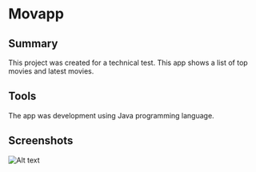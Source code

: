 # Movapp
## Summary
This project was created for a technical test. This app shows a list of top movies and latest movies.
## Tools
The app was development using Java programming language.
## Screenshots
![Alt text]([http://full/path/to/img.jpg](https://i.postimg.cc/MpmDCcmb/img1.jpg) "Movies List")
